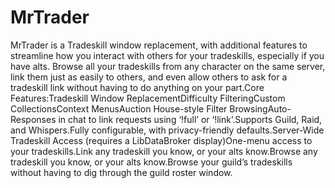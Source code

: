 # MrTrader

MrTrader is a Tradeskill window replacement, with additional features to streamline how you interact with others for your tradeskills, especially if you have alts. Browse all your tradeskills from any character on the same server, link them just as easily to others, and even allow others to ask for a tradeskill link without having to do anything on your part.Core Features:Tradeskill Window ReplacementDifficulty FilteringCustom CollectionsContext MenusAuction House-style Filter BrowsingAuto-Responses in chat to link requests using ‘!full’ or ‘!link’.Supports Guild, Raid, and Whispers.Fully configurable, with privacy-friendly defaults.Server-Wide Tradeskill Access (requires a LibDataBroker display)One-menu access to your tradeskills.Link any tradeskill you know, or your alts know.Browse any tradeskill you know, or your alts know.Browse your guild’s tradeskills without having to dig through the guild roster window.
